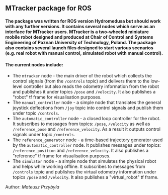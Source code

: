 ## MTracker package for ROS 

#### The package was written for ROS version Hydromedusa but should work with any further versions. It contains several nodes which serve as an interface for MTracker users. MTracker is a two-wheeled miniature mobile robot designed and produced at Chair of Control and Systems Engineering of Poznan University of Technology, Poland. The package also contains several launch files designed to start various scenarios (e.g. real robot with manual control, simulated robot with manual control).

#### The current nodes include:
* The `mtracker` node - the main driver of the robot which collects the control signals (from the `/controls` topic) and delivers them to the low-level controller but also reads the odometry information from the robot and publishes it under topics `/pose` and `/velocity`. It also publishes a "robot" tf frame for visualisation purposes.
* The `manual_controller` node - a simple node that translates the general joystick deflections from `/joy` topic into control signals and publish them under topic `/controls`.
* The `automatic_controller` node - a closed loop controller for the robot. It subscribes to messages from topics: `/pose`, `/velocity` as well as `/reference_pose` and `/reference_velocity`. As a result it outputs control signals under topic `/controls`.
* The `reference_generator` node - a time-based trajectory generator used by the `automatic_controller` node. It publishes messages under topics: `/reference_position` and `/reference_velocity`. It also publishes a "reference" tf frame for visualisation purposes.
* The `simulator` node - a simple node that simulates the physical robot and helps while working offline. It subscribes to messages from `/controls` topic and publishes the virtual odometry information under topics `/pose` and `/velocity`. It also publishes a "virtual_robot" tf frame.

Author:
*Mateusz Przybyla*
